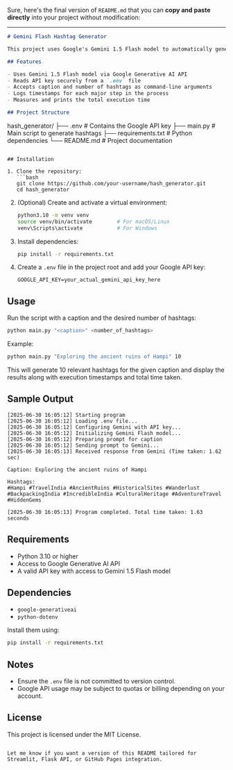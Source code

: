 Sure, here's the final version of `README.md` that you can **copy and paste directly** into your project without modification:

---

```markdown
# Gemini Flash Hashtag Generator

This project uses Google's Gemini 1.5 Flash model to automatically generate a specified number of relevant hashtags for a given caption. It is designed for use cases such as content creation, marketing automation, and social media management where hashtag generation is required.

## Features

- Uses Gemini 1.5 Flash model via Google Generative AI API
- Reads API key securely from a `.env` file
- Accepts caption and number of hashtags as command-line arguments
- Logs timestamps for each major step in the process
- Measures and prints the total execution time

## Project Structure

```

hash\_generator/
├── .env                # Contains the Google API key
├── main.py             # Main script to generate hashtags
├── requirements.txt    # Python dependencies
└── README.md           # Project documentation

````

## Installation

1. Clone the repository:
   ```bash
   git clone https://github.com/your-username/hash_generator.git
   cd hash_generator
````

2. (Optional) Create and activate a virtual environment:

   ```bash
   python3.10 -m venv venv
   source venv/bin/activate        # For macOS/Linux
   venv\Scripts\activate           # For Windows
   ```

3. Install dependencies:

   ```bash
   pip install -r requirements.txt
   ```

4. Create a `.env` file in the project root and add your Google API key:

   ```
   GOOGLE_API_KEY=your_actual_gemini_api_key_here
   ```

## Usage

Run the script with a caption and the desired number of hashtags:

```bash
python main.py "<caption>" <number_of_hashtags>
```

Example:

```bash
python main.py "Exploring the ancient ruins of Hampi" 10
```

This will generate 10 relevant hashtags for the given caption and display the results along with execution timestamps and total time taken.

## Sample Output

```
[2025-06-30 16:05:12] Starting program
[2025-06-30 16:05:12] Loading .env file...
[2025-06-30 16:05:12] Configuring Gemini with API key...
[2025-06-30 16:05:12] Initializing Gemini Flash model...
[2025-06-30 16:05:12] Preparing prompt for caption
[2025-06-30 16:05:12] Sending prompt to Gemini...
[2025-06-30 16:05:13] Received response from Gemini (Time taken: 1.62 sec)

Caption: Exploring the ancient ruins of Hampi

Hashtags:
#Hampi #TravelIndia #AncientRuins #HistoricalSites #Wanderlust #BackpackingIndia #IncredibleIndia #CulturalHeritage #AdventureTravel #HiddenGems

[2025-06-30 16:05:13] Program completed. Total time taken: 1.63 seconds
```

## Requirements

* Python 3.10 or higher
* Access to Google Generative AI API
* A valid API key with access to Gemini 1.5 Flash model

## Dependencies

* `google-generativeai`
* `python-dotenv`

Install them using:

```bash
pip install -r requirements.txt
```

## Notes

* Ensure the `.env` file is not committed to version control.
* Google API usage may be subject to quotas or billing depending on your account.

## License

This project is licensed under the MIT License.

```

Let me know if you want a version of this README tailored for Streamlit, Flask API, or GitHub Pages integration.
```
